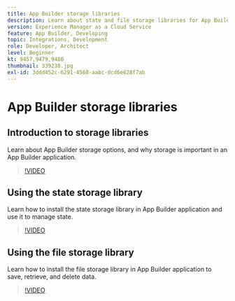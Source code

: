 ```yaml
---
title: App Builder storage libraries
description: Learn about state and file storage libraries for App Builder applications.
version: Experience Manager as a Cloud Service
feature: App Builder, Developing
topic: Integrations, Development
role: Developer, Architect
level: Beginner
kt: 9457,9479,9480
thumbnail: 339238.jpg
exl-id: 3ddd452c-6291-4560-aabc-dcd6e628f7ab
---
```

# App Builder storage libraries

## Introduction to storage libraries

Learn about App Builder storage options, and why storage is important in an App Builder application.

>[!VIDEO](https://video.tv.adobe.com/v/339238/?quality=12&learn=on)

## Using the state storage library

Learn how to install the state storage library in App Builder application and use it to manage state.

>[!VIDEO](https://video.tv.adobe.com/v/339240/?quality=12&learn=on)

## Using the file storage library

Learn how to install the file storage library in App Builder application to save, retrieve, and delete data.

>[!VIDEO](https://video.tv.adobe.com/v/339239/?quality=12&learn=on)
